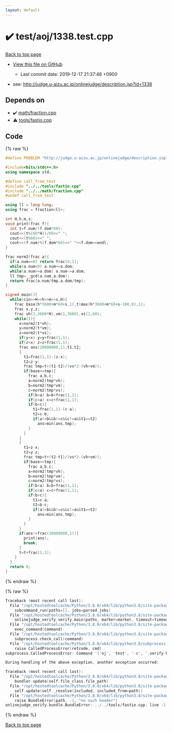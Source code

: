 ```yaml
---
layout: default
---
```


<!-- mathjax config similar to math.stackexchange -->
<script type="text/javascript" async
  src="https://cdnjs.cloudflare.com/ajax/libs/mathjax/2.7.5/MathJax.js?config=TeX-MML-AM_CHTML">
</script>
<script type="text/x-mathjax-config">
  MathJax.Hub.Config({
    TeX: { equationNumbers: { autoNumber: "AMS" }},
    tex2jax: {
      inlineMath: [ ['$','$'] ],
      processEscapes: true
    },
    "HTML-CSS": { matchFontHeight: false },
    displayAlign: "left",
    displayIndent: "2em"
  });
</script>

<script type="text/javascript" src="https://cdnjs.cloudflare.com/ajax/libs/jquery/3.4.1/jquery.min.js"></script>
<script src="https://cdn.jsdelivr.net/npm/jquery-balloon-js@1.1.2/jquery.balloon.min.js" integrity="sha256-ZEYs9VrgAeNuPvs15E39OsyOJaIkXEEt10fzxJ20+2I=" crossorigin="anonymous"></script>
<script type="text/javascript" src="../../../assets/js/copy-button.js"></script>
<link rel="stylesheet" href="../../../assets/css/copy-button.css" />


# :heavy_check_mark: test/aoj/1338.test.cpp

<a href="../../../index.html">Back to top page</a>

* <a href="{{ site.github.repository_url }}/blob/master/test/aoj/1338.test.cpp">View this file on GitHub</a>
    - Last commit date: 2019-12-17 21:37:46 +0900


* see: <a href="http://judge.u-aizu.ac.jp/onlinejudge/description.jsp?id=1338">http://judge.u-aizu.ac.jp/onlinejudge/description.jsp?id=1338</a>


## Depends on

* :heavy_check_mark: <a href="../../../library/math/fraction.cpp.html">math/fraction.cpp</a>
* :warning: <a href="../../../library/tools/fastio.cpp.html">tools/fastio.cpp</a>


## Code

<a id="unbundled"></a>
{% raw %}
```cpp
#define PROBLEM "http://judge.u-aizu.ac.jp/onlinejudge/description.jsp?id=1338"

#include<bits/stdc++.h>
using namespace std;

#define call_from_test
#include "../../tools/fastio.cpp"
#include "../../math/fraction.cpp"
#undef call_from_test

using ll = long long;
using frac = fraction<ll>;

int H,h,m,s;
void print(frac f){
  int t=f.num/(f.dom*60);
  cout<<(t%(60*H))/60<<" ";
  cout<<(t%60)<<" ";
  cout<<(f.num)%(f.dom*60)<<" "<<f.dom<<endl;
}

frac norm2(frac a){
  if(a.num==0) return frac(0,1);
  while(a.num<0) a.num+=a.dom;
  while(a.num>=a.dom) a.num-=a.dom;
  ll tmp=__gcd(a.num,a.dom);
  return frac(a.num/tmp,a.dom/tmp);
}

signed main(){
  while(cin>>H>>h>>m>>s,H){
    frac base(h*3600+m*60+s,1),t(max(h*3600+m*60+s-100,0),1);
    frac x,y,z;
    frac vh(1,3600*H),vm(1,3600),vs(1,60);
    while(1){
      x=norm2(t*vh);
      y=norm2(t*vm);
      z=norm2(t*vs);
      if(y<x) y=y+frac(1,1);
      if(z<x) z=z+frac(1,1);
      frac ans(10000000,1),t1,t2;
      {
        t1=frac(1,1)-(z-x);
        t2=z-y;
        frac tmp=t+(t1-t2)/(vs*2-(vh+vm));
        if(base<=tmp){
          frac a,b,c;
          a=norm2(tmp*vh);
          b=norm2(tmp*vm);
          c=norm2(tmp*vs);
          if(b<a) b=b+frac(1,1);
          if(c<a) c=c+frac(1,1);
          if(b<c){
            t1=frac(1,1)-(c-a);
            t2=c-b;
            if(a!=b&&b!=c&&c!=a&&t1==t2)
              ans=min(ans,tmp);
          }
        }
      }
      {
        t1=z-x;
        t2=y-z;
        frac tmp=t+(t2-t1)/(vs*2-(vh+vm));
        if(base<=tmp){
          frac a,b,c;
          a=norm2(tmp*vh);
          b=norm2(tmp*vm);
          c=norm2(tmp*vs);
          if(b<a) b=b+frac(1,1);
          if(c<a) c=c+frac(1,1);
          if(b>c){
            t1=c-a;
            t2=b-c;
            if(a!=b&&b!=c&&c!=a&&t1==t2)
              ans=min(ans,tmp);
          }
        }
      }
      if(ans!=frac(10000000,1)){
        print(ans);
        break;
      }
      t=t+frac(1,1);
    }
  }
  return 0;
}

```
{% endraw %}

<a id="bundled"></a>
{% raw %}
```cpp
Traceback (most recent call last):
  File "/opt/hostedtoolcache/Python/3.8.0/x64/lib/python3.8/site-packages/onlinejudge_verify/main.py", line 175, in main
    subcommand_run(paths=[], jobs=parsed.jobs)
  File "/opt/hostedtoolcache/Python/3.8.0/x64/lib/python3.8/site-packages/onlinejudge_verify/main.py", line 72, in subcommand_run
    onlinejudge_verify.verify.main(paths, marker=marker, timeout=timeout, jobs=jobs)
  File "/opt/hostedtoolcache/Python/3.8.0/x64/lib/python3.8/site-packages/onlinejudge_verify/verify.py", line 89, in main
    exec_command(command)
  File "/opt/hostedtoolcache/Python/3.8.0/x64/lib/python3.8/site-packages/onlinejudge_verify/verify.py", line 26, in exec_command
    subprocess.check_call(command)
  File "/opt/hostedtoolcache/Python/3.8.0/x64/lib/python3.8/subprocess.py", line 364, in check_call
    raise CalledProcessError(retcode, cmd)
subprocess.CalledProcessError: Command '['oj', 'test', '-c', '.verify-helper/cache/1112bf5aedcf80f614b3e755249be9a3/a.out', '-d', '.verify-helper/cache/1112bf5aedcf80f614b3e755249be9a3/test', '--judge-command', '.verify-helper/cache/1112bf5aedcf80f614b3e755249be9a3/checker.out', '-j', '2']' returned non-zero exit status 1.

During handling of the above exception, another exception occurred:

Traceback (most recent call last):
  File "/opt/hostedtoolcache/Python/3.8.0/x64/lib/python3.8/site-packages/onlinejudge_verify/docs.py", line 339, in write_contents
    bundler.update(self.file_class.file_path)
  File "/opt/hostedtoolcache/Python/3.8.0/x64/lib/python3.8/site-packages/onlinejudge_verify/bundle.py", line 150, in update
    self.update(self._resolve(included, included_from=path))
  File "/opt/hostedtoolcache/Python/3.8.0/x64/lib/python3.8/site-packages/onlinejudge_verify/bundle.py", line 52, in _resolve
    raise BundleError(path, -1, "no such header")
onlinejudge_verify.bundle.BundleError: ../../tools/fastio.cpp: line -1: no such header

```
{% endraw %}

<a href="../../../index.html">Back to top page</a>

